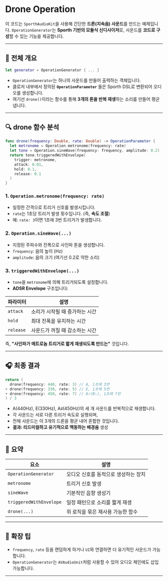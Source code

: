 # Drone Operation

이 코드는 `SporthAudioKit`을 사용해 간단한 **드론(지속음) 사운드**를 만드는 예제입니다. `OperationGenerator`는 **Sporth 기반의 모듈식 신디사이저**로, 사운드를 **코드로 구성**할 수 있는 기능을 제공합니다.

---

## 📌 전체 개요

```swift
let generator = OperationGenerator { ... }
```

* `OperationGenerator`는 하나의 사운드를 만들어 출력하는 객체입니다.
* 클로저 내부에서 정의된 **`OperationParameter`** 들은 Sporth DSL로 변환되어 오디오를 생성합니다.
* 여기선 `drone()`이라는 함수를 통해 **3개의 톤을 반복 재생**하는 소리를 만들어 평균 냅니다.

---

## 🔍 drone 함수 분석

```swift
func drone(frequency: Double, rate: Double) -> OperationParameter {
  let metronome = Operation.metronome(frequency: rate)
  let tone = Operation.sineWave(frequency: frequency, amplitude: 0.2)
  return tone.triggeredWithEnvelope(
    trigger: metronome,
    attack: 0.01,
    hold: 0.1,
    release: 0.1
  )
}
```

### 1. `Operation.metronome(frequency: rate)`

* 일정한 간격으로 트리거 신호를 발생시킵니다.
* `rate`는 1초당 트리거 발생 횟수입니다. (즉, **속도 조절**)
* 예: `rate: 3`이면 1초에 3번 트리거가 발생합니다.

### 2. `Operation.sineWave(...)`

* 지정된 주파수와 진폭으로 사인파 톤을 생성합니다.
* `frequency`: 음의 높이 (Hz)
* `amplitude`: 음의 크기 (여기선 0.2로 약한 소리)

### 3. `triggeredWithEnvelope(...)`

* `tone`을 `metronome`에 의해 트리거되도록 설정합니다.
* **ADSR Envelope** 구조입니다:

| 파라미터      | 설명                |
| --------- | ----------------- |
| `attack`  | 소리가 시작될 때 증가하는 시간 |
| `hold`    | 최대 진폭을 유지하는 시간    |
| `release` | 사운드가 꺼질 때 감소하는 시간 |

즉, **"사인파가 메트로놈 트리거로 짧게 재생되도록 만드는"** 것입니다.

---

## 🎧 최종 결과

```swift
return (
  drone(frequency: 440, rate: 3) // A, 1초에 3번
+ drone(frequency: 330, rate: 5) // E, 1초에 5번
+ drone(frequency: 450, rate: 7) // A♯(B♭), 1초에 7번
) / 3
```

* A(440Hz), E(330Hz), A♯(450Hz)의 세 개 사운드를 반복적으로 재생합니다.
* 각 사운드는 서로 다른 트리거 속도로 실행되며,
* 전체 사운드는 이 3개의 드론을 평균 내어 혼합한 것입니다.
* **결과: 리드미컬하고 유기적으로 맥동하는 배경음** 생성

---

## 🧠 요약

| 요소                      | 설명                   |
| ----------------------- | -------------------- |
| `OperationGenerator`    | 오디오 신호를 동적으로 생성하는 장치 |
| `metronome`             | 트리거 신호 발생            |
| `sineWave`              | 기본적인 음향 생성기          |
| `triggeredWithEnvelope` | 일정 패턴으로 소리를 짧게 재생    |
| `drone(...)`            | 위 로직을 묶은 재사용 가능한 함수  |

---

## 📝 확장 팁

* `frequency`, `rate` 등을 랜덤하게 하거나 `UI`와 연결하면 더 유기적인 사운드가 가능합니다.
* `OperationGenerator`는 `AVAudioUnit`처럼 사용할 수 있어 오디오 체인에도 삽입 가능합니다.

---
